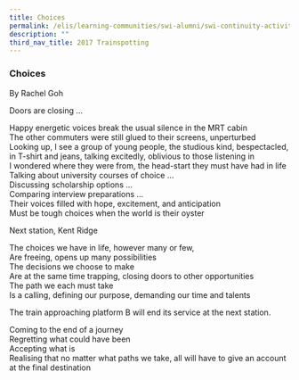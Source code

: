 ```yaml
---
title: Choices
permalink: /elis/learning-communities/swi-alumni/swi-continuity-activities/choices/
description: ""
third_nav_title: 2017 Trainspotting
---
```

### Choices

By Rachel Goh

Doors are closing …

Happy energetic voices break the usual silence in the MRT cabin  <br>
The other commuters were still glued to their screens, unperturbed  <br>
Looking up, I see a group of young people, the studious kind, bespectacled, in T-shirt and jeans, talking excitedly, oblivious to those listening in  <br>
I wondered where they were from, the head-start they must have had in life  <br>
Talking about university courses of choice …  <br>
Discussing scholarship options …  <br>
Comparing interview preparations …  <br>
Their voices filled with hope, excitement, and anticipation  
Must be tough choices when the world is their oyster

Next station, Kent Ridge

The choices we have in life, however many or few,  <br>
Are freeing, opens up many possibilities  <br>
The decisions we choose to make  <br>
Are at the same time trapping, closing doors to other opportunities  <br>
The path we each must take  <br>
Is a calling, defining our purpose, demanding our time and talents

The train approaching platform B will end its service at the next station.

Coming to the end of a journey  <br>
Regretting what could have been  <br>
Accepting what is  <br>
Realising that no matter what paths we take, all will have to give an account at the final destination